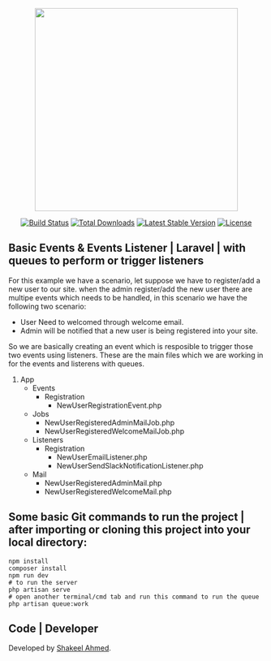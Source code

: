 <p align="center"><a href="https://laravel.com" target="_blank"><img src="https://raw.githubusercontent.com/laravel/art/master/logo-lockup/5%20SVG/2%20CMYK/1%20Full%20Color/laravel-logolockup-cmyk-red.svg" width="400"></a></p>

<p align="center">
<a href="https://travis-ci.org/laravel/framework"><img src="https://travis-ci.org/laravel/framework.svg" alt="Build Status"></a>
<a href="https://packagist.org/packages/laravel/framework"><img src="https://img.shields.io/packagist/dt/laravel/framework" alt="Total Downloads"></a>
<a href="https://packagist.org/packages/laravel/framework"><img src="https://img.shields.io/packagist/v/laravel/framework" alt="Latest Stable Version"></a>
<a href="https://packagist.org/packages/laravel/framework"><img src="https://img.shields.io/packagist/l/laravel/framework" alt="License"></a>
</p>

## Basic Events & Events Listener | Laravel | with queues to perform or trigger listeners

For this example we have a scenario, let suppose we have to register/add a new user to our site. when the admin register/add the new user there are multipe events which needs to be handled, in this scenario we have the following two scenario:

- User Need to welcomed through welcome email.
- Admin will be notified that a new user is being registered into your site.


So we are basically creating an event which is resposible to trigger those two events using listeners.
These are the main files which we are working in for the events and listerens with queues.
1. App
   - Events
     - Registration
       - NewUserRegistrationEvent.php
   - Jobs
        - NewUserRegisteredAdminMailJob.php
        - NewUserRegisteredWelcomeMailJob.php
    - Listeners
        - Registration
            - NewUserEmailListener.php
            - NewUserSendSlackNotificationListener.php
    - Mail
        - NewUserRegisteredAdminMail.php
        - NewUserRegisteredWelcomeMail.php

## Some basic Git commands to run the project | after importing or cloning this project into your local directory:
```
npm install
composer install
npm run dev
# to run the server
php artisan serve
# open another terminal/cmd tab and run this command to run the queue
php artisan queue:work
```

## Code | Developer

Developed by [Shakeel Ahmed](https://www.facebook.com/shakib.shaghnani).